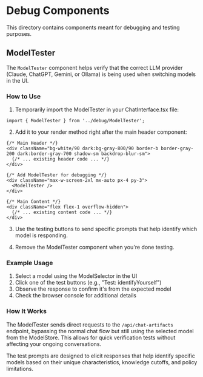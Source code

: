 # Debug Components

This directory contains components meant for debugging and testing purposes.

## ModelTester

The `ModelTester` component helps verify that the correct LLM provider (Claude, ChatGPT, Gemini, or Ollama) is being used when switching models in the UI.

### How to Use

1. Temporarily import the ModelTester in your ChatInterface.tsx file:

```tsx
import { ModelTester } from '../debug/ModelTester';
```

2. Add it to your render method right after the main header component:

```tsx
{/* Main Header */}
<div className="bg-white/90 dark:bg-gray-800/90 border-b border-gray-200 dark:border-gray-700 shadow-sm backdrop-blur-sm">
  {/* ... existing header code ... */}
</div>

{/* Add ModelTester for debugging */}
<div className="max-w-screen-2xl mx-auto px-4 py-3">
  <ModelTester />
</div>

{/* Main Content */}
<div className="flex flex-1 overflow-hidden">
  {/* ... existing content code ... */}
</div>
```

3. Use the testing buttons to send specific prompts that help identify which model is responding.

4. Remove the ModelTester component when you're done testing.

### Example Usage

1. Select a model using the ModelSelector in the UI
2. Click one of the test buttons (e.g., "Test: identifyYourself")
3. Observe the response to confirm it's from the expected model
4. Check the browser console for additional details

### How It Works

The ModelTester sends direct requests to the `/api/chat-artifacts` endpoint, bypassing the normal chat flow but still using the selected model from the ModelStore. This allows for quick verification tests without affecting your ongoing conversations.

The test prompts are designed to elicit responses that help identify specific models based on their unique characteristics, knowledge cutoffs, and policy limitations. 